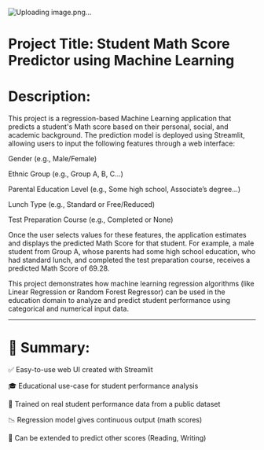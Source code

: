 ![Uploading image.png…]()







 
 
 
 
 
 
 
 
 # Project Title: Student Math Score Predictor using Machine Learning

#  Description:

This project is a regression-based Machine Learning application that predicts a student's Math score based on their personal, social, and academic background. The prediction model is deployed using Streamlit, allowing users to input the following features through a web interface:

Gender (e.g., Male/Female)

Ethnic Group (e.g., Group A, B, C...)

Parental Education Level (e.g., Some high school, Associate’s degree...)

Lunch Type (e.g., Standard or Free/Reduced)

Test Preparation Course (e.g., Completed or None)


Once the user selects values for these features, the application estimates and displays the predicted Math Score for that student. For example, a male student from Group A, whose parents had some high school education, who had standard lunch, and completed the test preparation course, receives a predicted Math Score of 69.28.

This project demonstrates how machine learning regression algorithms (like Linear Regression or Random Forest Regressor) can be used in the education domain to analyze and predict student performance using categorical and numerical input data.


---

# 🧾 Summary:

✅ Easy-to-use web UI created with Streamlit

🎓 Educational use-case for student performance analysis

🤖 Trained on real student performance data from a public dataset

📉 Regression model gives continuous output (math scores)

🧠 Can be extended to predict other scores (Reading, Writing)
